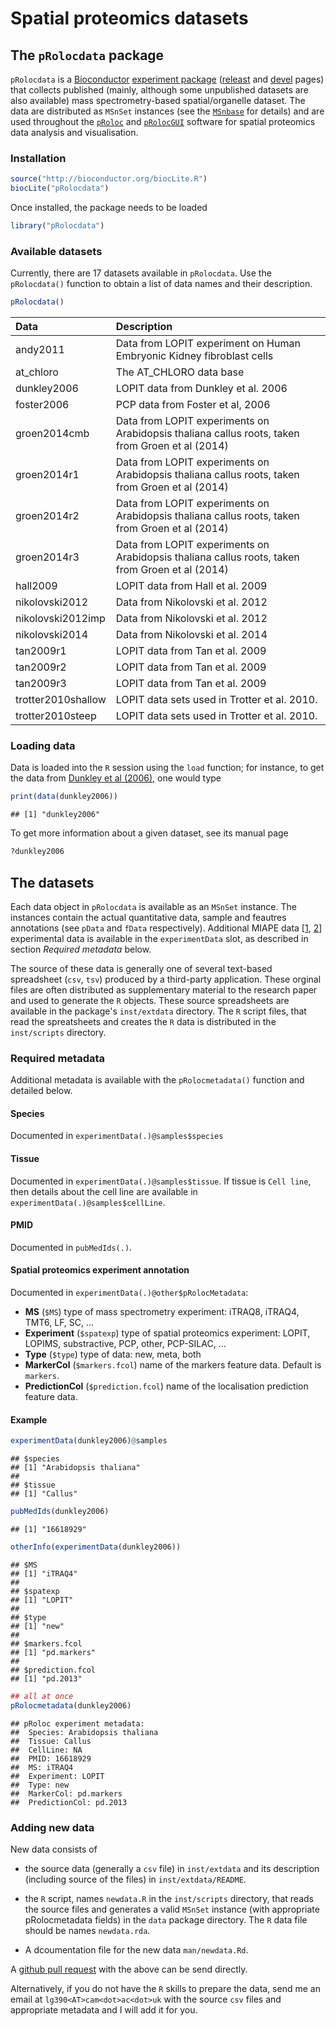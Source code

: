 Spatial proteomics datasets
============================

## The `pRolocdata` package

`pRolocdata` is a [Bioconductor](http://bioconductor.org/)
[experiment package](http://bioconductor.org/packages/release/BiocViews.html#___ExperimentData)
([releast](http://bioconductor.org/packages/release/data/experiment/html/pRolocdata.html)
and
[devel](http://bioconductor.org/packages/devel/data/experiment/html/pRolocdata.html)
pages) that collects published (mainly, although some unpublished
datasets are also available) mass spectrometry-based spatial/organelle
dataset. The data are distributed as `MSnSet` instances (see the
[`MSnbase`](http://www.bioconductor.org/packages/release/bioc/html/MSnbase.html)
for details) and are used throughout the
[`pRoloc`](http://bioconductor.org/packages/release/data/experiment/html/pRolocdata.html)
and
[`pRolocGUI`](http://bioconductor.org/packages/devel/bioc/html/pRolocGUI.html)
software for spatial proteomics data analysis and visualisation.

### Installation




```r
source("http://bioconductor.org/biocLite.R")
biocLite("pRolocdata")
```

Once installed, the package needs to be loaded


```r
library("pRolocdata")
```

### Available datasets

Currently, there are 17 datasets available in
`pRolocdata`. Use the `pRolocdata()` function to obtain a list of data
names and their description.


```r
pRolocdata()
```


|Data               |Description                                                                                     |
|:------------------|:-----------------------------------------------------------------------------------------------|
|andy2011           |Data from LOPIT experiment on Human Embryonic Kidney fibroblast cells                           |
|at_chloro          |The AT_CHLORO data base                                                                         |
|dunkley2006        |LOPIT data from Dunkley et al. 2006                                                             |
|foster2006         |PCP data from Foster et al, 2006                                                                |
|groen2014cmb       |Data from LOPIT experiments on Arabidopsis thaliana callus roots, taken from Groen et al (2014) |
|groen2014r1        |Data from LOPIT experiments on Arabidopsis thaliana callus roots, taken from Groen et al (2014) |
|groen2014r2        |Data from LOPIT experiments on Arabidopsis thaliana callus roots, taken from Groen et al (2014) |
|groen2014r3        |Data from LOPIT experiments on Arabidopsis thaliana callus roots, taken from Groen et al (2014) |
|hall2009           |LOPIT data from Hall et al. 2009                                                                |
|nikolovski2012     |Data from Nikolovski et al. 2012                                                                |
|nikolovski2012imp  |Data from Nikolovski et al. 2012                                                                |
|nikolovski2014     |Data from Nikolovski et al. 2014                                                                |
|tan2009r1          |LOPIT data from Tan et al. 2009                                                                 |
|tan2009r2          |LOPIT data from Tan et al. 2009                                                                 |
|tan2009r3          |LOPIT data from Tan et al. 2009                                                                 |
|trotter2010shallow |LOPIT data sets used in Trotter et al. 2010.                                                    |
|trotter2010steep   |LOPIT data sets used in Trotter et al. 2010.                                                    |
### Loading data

Data is loaded into the `R` session using the `load` function; for
instance, to get the data from
[Dunkley et al (2006)](http://www.pnas.org/content/103/17/6518.abstract),
one would type


```r
print(data(dunkley2006))
```

```
## [1] "dunkley2006"
```

To get more information about a given dataset, see its manual page


```r
?dunkley2006
```

## The datasets

Each data object in `pRolocdata` is available as an `MSnSet`
instance. The instances contain the actual quantitative data, sample
and feautres annotations (see `pData` and `fData`
respectively). Additional MIAPE data
[[1](https://en.wikipedia.org/wiki/Minimum_Information_About_a_Proteomics_Experiment),
[2](http://www.nature.com/nbt/journal/v25/n8/abs/nbt1329.html)]
experimental data is available in the `experimentData` slot, as
described in section *Required metadata* below.

The source of these data is generally one of several text-based
spreadsheet (`csv`, `tsv`) produced by a third-party
application. These orginal files are often distributed as
supplementary material to the research paper and used to generate the
`R` objects. These source spreadsheets are available in the package's
`inst/extdata` directory. The `R` script files, that read the
spreatsheets and creates the `R` data is distributed in the
`inst/scripts` directory. 

### Required metadata

Additional metadata is available with the `pRolocmetadata()` function
and detailed below.

#### Species
Documented in `experimentData(.)@samples$species`

#### Tissue

Documented in `experimentData(.)@samples$tissue`. If tissue is `Cell
line`, then details about the cell line are available in
`experimentData(.)@samples$cellLine`.

#### PMID
Documented in `pubMedIds(.)`.

#### Spatial proteomics experiment annotation

Documented in `experimentData(.)@other$pRolocMetadata`:
  - **MS** (`$MS`) type of mass spectrometry experiment: iTRAQ8,
    iTRAQ4, TMT6, LF, SC, ...
  - **Experiment** (`$spatexp`) type of spatial proteomics
    experiment: LOPIT, LOPIMS, substractive, PCP, other, PCP-SILAC,
    ...
  - **Type** (`$type`) type of data: new, meta, both
  - **MarkerCol** (`$markers.fcol`) name of the markers feature
    data. Default is `markers`.
  - **PredictionCol** (`$prediction.fcol`) name of the localisation
    prediction feature data.

#### Example


```r
experimentData(dunkley2006)@samples
```

```
## $species
## [1] "Arabidopsis thaliana"
## 
## $tissue
## [1] "Callus"
```

```r
pubMedIds(dunkley2006)
```

```
## [1] "16618929"
```

```r
otherInfo(experimentData(dunkley2006))
```

```
## $MS
## [1] "iTRAQ4"
## 
## $spatexp
## [1] "LOPIT"
## 
## $type
## [1] "new"
## 
## $markers.fcol
## [1] "pd.markers"
## 
## $prediction.fcol
## [1] "pd.2013"
```

```r
## all at once
pRolocmetadata(dunkley2006)
```

```
## pRoloc experiment metadata:
##  Species: Arabidopsis thaliana
##  Tissue: Callus
##  CellLine: NA
##  PMID: 16618929
##  MS: iTRAQ4
##  Experiment: LOPIT
##  Type: new
##  MarkerCol: pd.markers
##  PredictionCol: pd.2013
```

### Adding new data

New data consists of

- the source data (generally a `csv` file) in `inst/extdata` and its
  description (including source of the files) in
  `inst/extdata/README`.

- the `R` script, names `newdata.R` in the `inst/scripts` directory,
  that reads the source files and generates a valid `MSnSet` instance
  (with appropriate pRolocmetadata fields) in the `data` package
  directory. The `R` data file should be names `newdata.rda`.

- A dcoumentation file for the new data `man/newdata.Rd`.

A [github pull request](https://github.com/lgatto/pRolocdata) with the
above can be send directly.

Alternatively, if you do not have the `R` skills to prepare the data,
send me an email at `lg390<AT>cam<dot>ac<dot>uk` with the source `csv`
files and appropriate metadata and I will add it for you.
